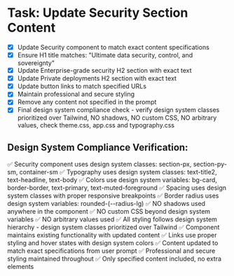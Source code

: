 # Task: Update Security Section Content

- [x] Update Security component to match exact content specifications
- [x] Ensure H1 title matches: "Ultimate data security, control, and sovereignty"
- [x] Update Enterprise-grade security H2 section with exact text
- [x] Update Private deployments H2 section with exact text
- [x] Update button links to match specified URLs
- [x] Maintain professional and secure styling
- [x] Remove any content not specified in the prompt
- [x] Final design system compliance check - verify design system classes prioritized over Tailwind, NO shadows, NO custom CSS, NO arbitrary values, check theme.css, app.css and typography.css

## Design System Compliance Verification:
✅ Security component uses design system classes: section-px, section-py-sm, container-sm
✅ Typography uses design system classes: text-title2, text-headline, text-body
✅ Colors use design system variables: bg-card, border-border, text-primary, text-muted-foreground
✅ Spacing uses design system classes with proper responsive breakpoints
✅ Border radius uses design system variables: rounded-(--radius-lg)
✅ NO shadows used anywhere in the component
✅ NO custom CSS beyond design system variables
✅ NO arbitrary values used
✅ All styling follows design system hierarchy - design system classes prioritized over Tailwind
✅ Component maintains existing functionality with updated content
✅ Links use proper styling and hover states with design system colors
✅ Content updated to match exact specifications from user prompt
✅ Professional and secure styling maintained throughout
✅ Only specified content included, no extra elements
